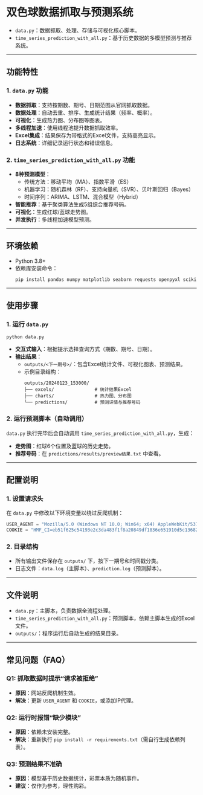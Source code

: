 # 双色球数据抓取与预测系统

- `data.py`：数据抓取、处理、存储与可视化核心脚本。  
- `time_series_prediction_with_all.py`：基于历史数据的多模型预测与推荐系统。

---

## 功能特性

### 1. `data.py` 功能
- **数据抓取**：支持按期数、期号、日期范围从官网抓取数据。
- **数据处理**：自动去重、排序、生成统计结果（频率、概率）。
- **可视化**：生成热力图、分布图等图表。
- **多线程加速**：使用线程池提升数据抓取效率。
- **Excel集成**：结果保存为带格式的Excel文件，支持高亮显示。
- **日志系统**：详细记录运行状态和错误信息。

### 2. `time_series_prediction_with_all.py` 功能
- **8种预测模型**：  
  - 传统方法：移动平均（MA）、指数平滑（ES）  
  - 机器学习：随机森林（RF）、支持向量机（SVR）、贝叶斯回归（Bayes）  
  - 时间序列：ARIMA、LSTM、混合模型（Hybrid）  
- **智能推荐**：基于聚类算法生成5组综合推荐号码。
- **可视化**：生成红球/蓝球走势图。
- **并发执行**：多线程加速模型预测。

---

## 环境依赖
- Python 3.8+
- 依赖库安装命令：
  ```bash
  pip install pandas numpy matplotlib seaborn requests openpyxl scikit-learn statsmodels tensorflow kmodes
  ```

---

## 使用步骤

### 1. 运行 `data.py`
`python data.py`

- **交互式输入**：根据提示选择查询方式（期数、期号、日期）。
- **输出结果**：
  - `outputs/<下一期号>/`：包含Excel统计文件、可视化图表、预测结果。
  - 示例目录结构：
    ```
    outputs/20240123_153000/
    ├── excels/               # 统计结果Excel
    ├── charts/               # 热力图、分布图
    └── predictions/          # 预测详情与推荐号码
    ```

### 2. 运行预测脚本（自动调用）
`data.py` 执行完毕后会自动调用 `time_series_prediction_with_all.py`，生成：
- **走势图**：红球6个位置及蓝球的历史走势。
- **推荐号码**：在 `predictions/results/preview结果.txt` 中查看。

---

## 配置说明
### 1. 设置请求头
在 `data.py` 中修改以下环境变量以绕过反爬机制：
```python
USER_AGENT = "Mozilla/5.0 (Windows NT 10.0; Win64; x64) AppleWebKit/537.36..."
COOKIE = "HMF_CI=eb51f625c54193e2c3da483f1f8a20849df1836e651910d5c13682ac94490c626fd7ee9b8958ab34c8abc8a8f7fc5dd52f24fdae80b7aaa45255ee8f42c1015380; 21_vq=3"
```

### 2. 目录结构
- 所有输出文件保存在 `outputs/` 下，按下一期号和时间戳分类。
- 日志文件：`data.log`（主脚本）、`prediction.log`（预测脚本）。

---

## 文件说明
- `data.py`：主脚本，负责数据全流程处理。
- `time_series_prediction_with_all.py`：预测脚本，依赖主脚本生成的Excel文件。
- `outputs/`：程序运行后自动生成的结果目录。

---

## 常见问题（FAQ）

### Q1: 抓取数据时提示“请求被拒绝”
- **原因**：网站反爬机制生效。
- **解决**：更新 `USER_AGENT` 和 `COOKIE`，或添加IP代理。

### Q2: 运行时报错“缺少模块”
- **原因**：依赖未安装完整。
- **解决**：重新执行 `pip install -r requirements.txt`（需自行生成依赖列表）。

### Q3: 预测结果不准确
- **原因**：模型基于历史数据统计，彩票本质为随机事件。
- **建议**：仅作为参考，理性购彩。
